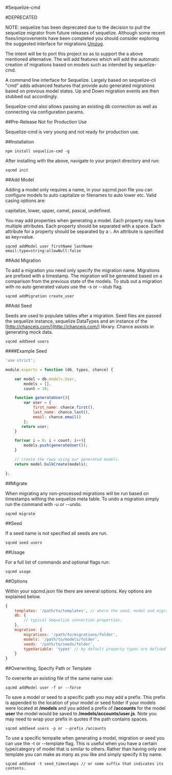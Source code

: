 #Sequelize-cmd

#DEPRECATED

NOTE: sequelize has been deprecated due to the decision to pull the sequelize migrator from future releases
of sequelize. Although some recent fixes/improvements have been completed you should consider exploring
the suggested interface for migrations [Umzug](https://github.com/sequelize/umzug).

The intent will be to port this project so as to support the a above mentioned alternative. The will add features
which will add the automatic creation of migrations based on models such as intended by sequelize-cmd.

A command line interface for Sequelize. Largely based on sequelize-cli "cmd" adds advanced features that provide
auto generated migrations based on previous model states. Up and Down migration events are then stubbed out
accordingly.

Sequelize-cmd also allows passing an existing db connection as well as connecting via configuration params.

##Pre-Release Not for Production Use

Sequelize-cmd is very young and not ready for production use. 

##Installation

```
npm install sequelize-cmd -g
```

After installing with the above, navigate to your project directory and run:

```
sqcmd init
```

##Add Model

Adding a model only requires a name, in your sqcmd.json file you can configure
models to auto capitalize or filenames to auto lower etc. Valid casing options are:

capitalize, lower, upper, camel, pascal, undefined.

You may add properties when generating a model. Each property may have multiple attributes.
Each property should be separated with a space. Each attribute for a property should be 
separated by a :. An attribute is specified as key=value.

```
sqcmd addModel user firstName lastName email:type=string:allowNull:false
```

##Add Migration

To add a migration you need only specify the migration name. Migrations are prefixed with a timestamp.
The migration will be generated based on a comparison from the previous state of the models. To stub out
a migration with no auto generated values use the -s or --stub flag.

```
sqcmd addMigration create_user
```

##Add Seed

Seeds are used to populate tables after a migration. Seed files are passed the sequelize instance, sequelize DataTypes
and an instance of the [http://chancejs.com/](http://chancejs.com/) library. Chance assists in generating mock data.

```
sqcmd addSeed users
```

####Example Seed

```js
'use strict';

module.exports = function (db, types, chance) {

    var model = db.models.User,
        models = [],
        count = 10;

    function generateUser(){
        var user = {
            first_name: chance.first(),
            last_name: chance.last(),
            email: chance.email()
        };
       return user;
    }

    for(var i = 0; i < count; i++){
        models.push(generateUser());
    }

    // create the rows using our generated models.
    return model.bulkCreate(models);

};
```

##Migrate

When migrating any non-processed migrations will be run based on timestamps withing the sequelize meta table. To
undo a migration simply run the command with -u or --undo.

```
sqcmd migrate
```

##Seed

If a seed name is not specified all seeds are run.

```
sqcmd seed users
```

##Usage

For a full list of commands and optional flags run:

```
sqcmd usage
```

##Options

Within your sqcmd.json file there are several options. Key options are explained below.

```js
{
    templates: '/path/to/templates', // where the seed, model and migration custom templates are stored [optional]
    db: {
        // typical Sequelize connection properties.
    }, 
    migration: {
        migrations: '/path/to/migrations/folder',
        models: '/path/to/models/folder',
        seeds: '/path/to/seeds/folder',
        typeVariable: 'types' // by default property types are defined 'types.STRING' you may wish to use 'DataTypes.STRING'
    }
}
```

##Overwriting, Specify Path or Template

To overwrite an existing file of the same name use:

```
sqcmd addModel user -f or --force
```

To save a model or seed to a specific path you may add a prefix. This prefix is appended to the location of your model
or seed folder if your models were located at **/models** and you added a prefix of **/accounts** for the model **user**
the model would be saved to **/models/accounts/user.js**. Note you may need to wrap your prefix in quotes if the path
contains spaces.

```
sqcmd addSeed users -p or --prefix /accounts 
```

To use a specific tempalte when generating a model, migration or seed you can use the -t or --template flag. This is 
useful when you have a certain type/category of model that is similar to others. Rather than having only one template
you can make as many as you like and simply specify it by name.

```
sqcmd addSeed -t seed_timestamps // or some suffix that indicates its contents.
```



